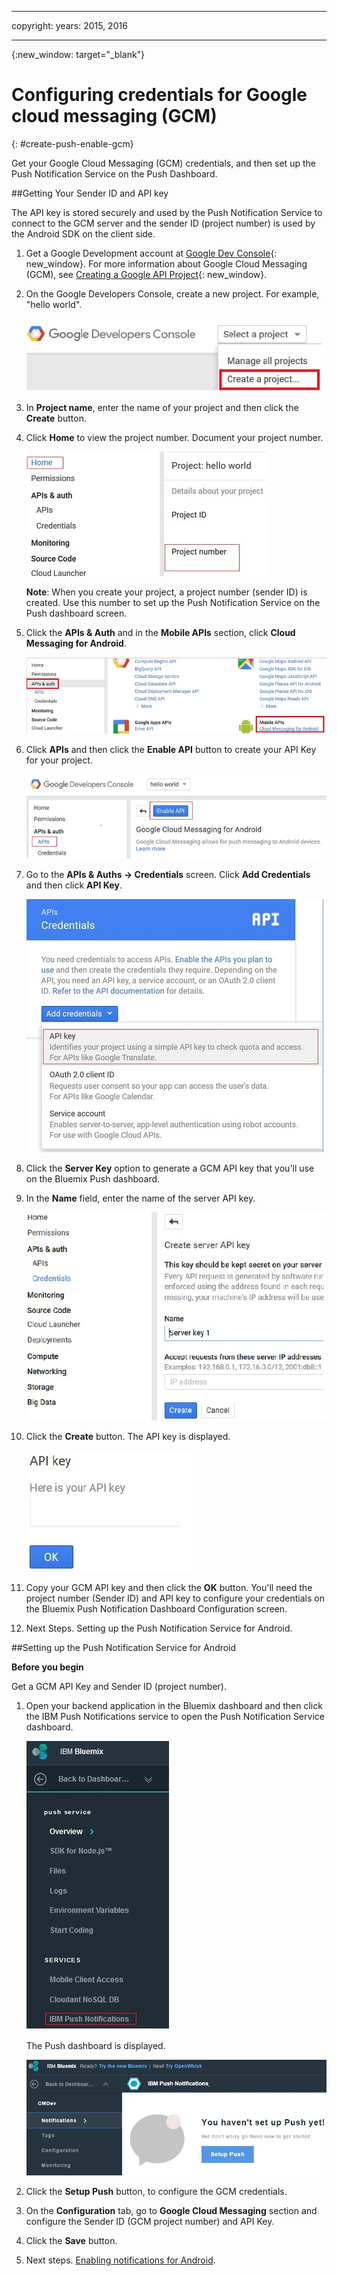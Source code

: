 
---

copyright:
 years: 2015, 2016

---

{:new_window: target="_blank"}
# Configuring credentials for Google cloud messaging (GCM)
{: #create-push-enable-gcm}

Get your Google Cloud Messaging (GCM) credentials, and then set up the Push Notification Service on the Push Dashboard.

##Getting Your Sender ID and API key

The API key is stored securely and used by the Push Notification Service to connect to the GCM server and the sender ID (project number) is used by the Android SDK on the client side.

1. Get a Google Development account at [Google Dev Console](https://console.developers.google.com/start){: new_window}. For more information about Google Cloud Messaging (GCM), see [Creating a Google API Project](https://developers.google.com/console/help/new/){: new_window}.

2. On the Google Developers Console, create a new project. For example, "hello world".

	![Create project](images/gcm_createproject.jpg)

3. In **Project name**, enter the name of your project and then click the **Create** button.
4. Click **Home** to view the project number. Document your project number.

	![GCM project number](images/gcm_projectnumber.jpg)

	**Note**: When you create your project, a project number (sender ID) is created. Use this number to set up the Push Notification Service on the Push dashboard screen.

5. Click the **APIs & Auth** and in the **Mobile APIs** section, click **Cloud Messaging for Android**.

	![APIs](images/gcm_mobileapi.jpg)

6. Click **APIs** and then click the **Enable API** button to create your API Key for your project.

	![Enable API ](images/gcm_enable_api.jpg)

7. Go to the **APIs & Auths -> Credentials** screen. Click **Add Credentials** and then click **API Key**.

	![API credentials](images/api_credentials.jpg)

8. Click the **Server Key** option to generate a GCM API key that you'll use on the Bluemix Push dashboard.
9. In the **Name** field, enter the name of the server API key.

	![GCM server key](images/gcm_serverkey.jpg)

10. Click the **Create** button. 
The API key is displayed.

	![GCM API key](images/gcm_apikey.jpg)

11. Copy your GCM API key and then click the **OK** button. You'll need the project number (Sender ID) and API key to configure your credentials on the Bluemix Push Notification Dashboard Configuration screen. 
12. Next Steps. Setting up the Push Notification Service for Android.

##Setting up the Push Notification Service for Android

**Before you begin**

Get a GCM API Key and Sender ID (project number). 

1. Open your backend application in the Bluemix dashboard and then click the IBM Push Notifications service to open the Push Notification Service dashboard.
 
	![Push dashboard](images/bluemixdashboard_push.jpg)

	The Push dashboard is displayed.
	
	![Push setup](images/setup_push_main.jpg)

2. Click the **Setup Push** button, to configure the GCM credentials.
1. On the **Configuration** tab, go to **Google Cloud Messaging** section and configure the Sender ID (GCM project number) and API Key.

4. Click the **Save** button. 
5. Next steps. [Enabling notifications for Android](c_enable_push.html).

